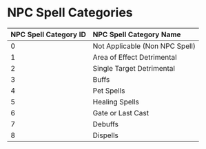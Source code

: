 # NPC Spell Categories

| NPC Spell Category ID | NPC Spell Category Name |
| :--- | :--- |
| 0 | Not Applicable \(Non NPC Spell\) |
| 1 | Area of Effect Detrimental |
| 2 | Single Target Detrimental |
| 3 | Buffs |
| 4 | Pet Spells |
| 5 | Healing Spells |
| 6 | Gate or Last Cast |
| 7 | Debuffs |
| 8 | Dispells |

